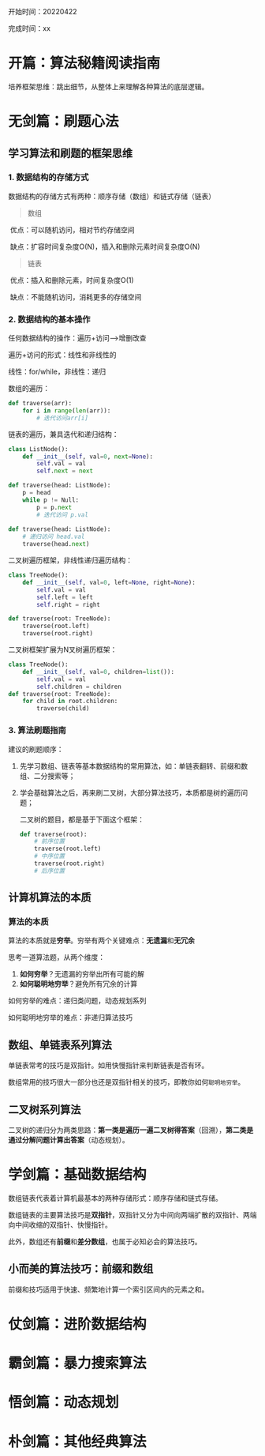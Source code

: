 开始时间：20220422

完成时间：xx

# 开篇：算法秘籍阅读指南

培养框架思维：跳出细节，从整体上来理解各种算法的底层逻辑。

# 无剑篇：刷题心法

## 学习算法和刷题的框架思维

### 1. 数据结构的存储方式

数据结构的存储方式有两种：顺序存储（数组）和链式存储（链表）

> 数组

​	优点：可以随机访问，相对节约存储空间

​	缺点：扩容时间复杂度O(N)，插入和删除元素时间复杂度O(N)

> 链表

​	优点：插入和删除元素，时间复杂度O(1)

​	缺点：不能随机访问，消耗更多的存储空间

### 2. 数据结构的基本操作

任何数据结构的操作：遍历+访问—>增删改查

遍历+访问的形式：线性和非线性的

线性：for/while，非线性：递归

数组的遍历：

```python
def traverse(arr):
    for i in range(len(arr)):
        # 迭代访问arr[i]
```

链表的遍历，兼具迭代和递归结构：

```python
class ListNode():
    def __init__(self, val=0, next=None):
        self.val = val
        self.next = next

def traverse(head: ListNode):
    p = head
    while p != Null:
        p = p.next
        # 迭代访问 p.val
        
def traverse(head: ListNode):
    # 递归访问 head.val
    traverse(head.next)
```

二叉树遍历框架，非线性递归遍历结构：

```python
class TreeNode():
    def __init__(self, val=0, left=None, right=None):
        self.val = val
        self.left = left
        self.right = right

def traverse(root: TreeNode):
    traverse(root.left)
    traverse(root.right)
```

二叉树框架扩展为N叉树遍历框架：

```python
class TreeNode():
    def __init__(self, val=0, children=list()):
        self.val = val
        self.children = children
def traverse(root: TreeNode):
    for child in root.children:
        traverse(child)
```

### 3. 算法刷题指南

建议的刷题顺序：

1. 先学习数组、链表等基本数据结构的常用算法，如：单链表翻转、前缀和数组、二分搜索等；

2. 学会基础算法之后，再来刷二叉树，大部分算法技巧，本质都是树的遍历问题；

   二叉树的题目，都是基于下面这个框架：

   ```python
   def traverse(root):
       # 前序位置
       traverse(root.left)
       # 中序位置
       traverse(root.right)
       # 后序位置
   ```

## 计算机算法的本质

### 算法的本质

算法的本质就是**穷举**。穷举有两个关键难点：**无遗漏**和**无冗余**

思考一道算法题，从两个维度：

1. **如何穷举**？无遗漏的穷举出所有可能的解
2. **如何聪明地穷举**？避免所有冗余的计算

如何穷举的难点：递归类问题，动态规划系列

如何聪明地穷举的难点：非递归算法技巧

## 数组、单链表系列算法

单链表常考的技巧是双指针。如用快慢指针来判断链表是否有环。

数组常用的技巧很大一部分也还是双指针相关的技巧，即教你如何`聪明地穷举`。

## 二叉树系列算法

二叉树的递归分为两类思路：**第一类是遍历一遍二叉树得答案**（回溯），**第二类是通过分解问题计算出答案**（动态规划）。

# 学剑篇：基础数据结构

数组链表代表着计算机最基本的两种存储形式：顺序存储和链式存储。

数组链表的主要算法技巧是**双指针**，双指针又分为中间向两端扩散的双指针、两端向中间收缩的双指针、快慢指针。

此外，数组还有**前缀**和**差分数组**，也属于必知必会的算法技巧。

## 小而美的算法技巧：前缀和数组

前缀和技巧适用于快速、频繁地计算一个索引区间内的元素之和。

# 仗剑篇：进阶数据结构





# 霸剑篇：暴力搜索算法





# 悟剑篇：动态规划





# 朴剑篇：其他经典算法